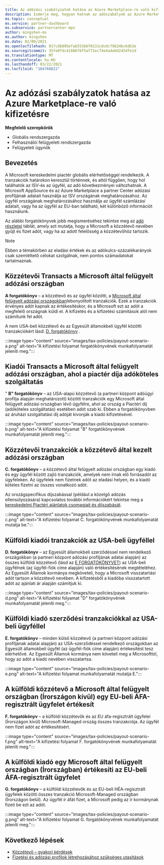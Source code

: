 ```yaml
---
title: Az adózási szabályzatok hatása az Azure Marketplace-re való kifizetésre
description: Ismerje meg, hogyan hatnak az adószabályok az Azure Marketplace-re való kifizetésre.
ms.topic: conceptual
ms.service: partner-dashboard
ms.subservice: partnercenter-mpn
author: mingshen-ms
ms.author: mingshen
ms.date: 02/09/2021
ms.openlocfilehash: 817cdb895efab553b6f0131cdcdcf9b24bc6db3e
ms.sourcegitcommit: 35fe0fdc41886f6f5af71ec74e4a4ebd245dfe1d
ms.translationtype: MT
ms.contentlocale: hu-HU
ms.lasthandoff: 03/22/2021
ms.locfileid: "104768822"
---
```

# <a name="how-tax-policies-affect-payout-for-azure-marketplace"></a>Az adózási szabályzatok hatása az Azure Marketplace-re való kifizetésre

**Megfelelő szerepkörök**
-    Globális rendszergazda
-    Felhasználói felügyeleti rendszergazda
-    Felügyeleti ügynök

## <a name="introduction"></a>Bevezetés

A Microsoft kereskedelmi piactér globális elérhetőséggel rendelkezik. A tranzakciók határokon keresztül történnek, és attól függően, hogy hol találhatók az ISV-és az ügyfél, az adó következményei változhatnak. A Microsoft AppSource és az Azure Marketplace a partner Center adózási profiljának adatait használja az ISV országának meghatározásához. Az ügyfél országának meghatározásához használja az ügyfél számlázási adatait, vagy ha az ügyfél az EU-ban található, két különböző információt használunk.

Az alábbi forgatókönyvek jobb megismeréséhez tekintse meg az [adó részletei](tax-details-marketplace.md) táblát, amely azt mutatja, hogy a Microsoft a közzétevő nevében gyűjt és fizet adót, vagy ha az adott felelősség a közzétevőhöz tartozik.

> [!NOTE]
> Ebben a témakörben az eladási értékek és az adókulcs-százalékarányok csak szemléltető célokat szolgálnak, nem pontos számadatokat tartalmaznak.

## <a name="publisher-transacts-in-microsoft-managed-tax-country"></a>Közzétevői Transacts a Microsoft által felügyelt adózási országban

**A forgatókönyv** – a közzétevő és az ügyfél közötti, a [Microsoft által felügyelt adózási országokban](tax-details-marketplace.md#microsoft-managed-countries)lebonyolított tranzakciók. Ezek a tranzakciók érvényes adót kapnak az értékesítéskor, és a Microsoft ezt az adót a megfelelő országnak küldi el. A kifizetés és a kifizetési számítások alól nem számítunk fel adót.

A nem USA-beli közzétevő és az Egyesült államokbeli ügyfél közötti tranzakciókért lásd: [D. forgatókönyv](#foreign-publisher-transacts-with-us-customer) .

:::image type="content" source="images/tax-policies/payout-scenario-a.png" alt-text="A kifizetési folyamat forgatókönyvének munkafolyamatát jeleníti meg.":::

## <a name="publisher-transacts-in-microsoft-managed-tax-country-where-marketplace-fee-is-taxable-service"></a>Kiadói Transacts a Microsoft által felügyelt adózási országban, ahol a piactér díja adóköteles szolgáltatás

" **B" forgatókönyv** – az USA-alapú közzétevő (a partneri központ adóügyi profilja alapján meghatározott) közötti tranzakciók egy Microsoft által felügyelt adózási országban lévő ügyfélre, ahol az ország a Piactéri díj (adóköteles szolgáltatás) esetében adót szab ki. Ebben a forgatókönyvben az áruházi szolgáltatási díj adóját kivonják a kiadó kifizetésével.

:::image type="content" source="images/tax-policies/payout-scenario-b.png" alt-text="A kifizetési folyamat &quot;B&quot; forgatókönyvének munkafolyamatát jeleníti meg.":::

## <a name="publisher-transacts-in-publisher-managed-tax-country"></a>Közzétevői tranzakciók a közzétevő által kezelt adózási országban

**C. forgatókönyv** – a közzétevő által felügyelt adózási országban egy kiadó és egy ügyfél között zajló tranzakciók, amelyek nem írnak elő forrásadót az ügyfeleken. Az ügyfelek nem fizetnek adót az eladási helyen, és a kiadó köteles fizetni az összes vonatkozó adót.

Az országspecifikus díjszabással (például a közelgő adózás ellensúlyozására) kapcsolatos további információkért tekintse meg a [kereskedelmi Piactéri ajánlatok csomagjait és díjszabását](/azure/marketplace/plans-pricing#custom-prices).

:::image type="content" source="images/tax-policies/payout-scenario-c.png" alt-text="A kifizetési folyamat C. forgatókönyvének munkafolyamatát mutatja be.":::

## <a name="foreign-publisher-transacts-with-us-customer"></a>Külföldi kiadói tranzakciók az USA-beli ügyféllel

**D. forgatókönyv** – az Egyesült államokbeli szerződéssel nem rendelkező országokban (a partneri központ adózási profiljának adatai alapján) az összes külföldi közzétevő (lásd az [E FORGATÓKÖNYVET](#foreign-publisher-with-a-treaty-transacts-with-us-customer)) az USA-beli ügyfélnek (az ügyfél-fiók címe alapján) való értékesítésének megtételéhez. Az Egyesült Államok kormánya megköveteli, hogy a Microsoft visszatartási adót tartson a közzétevő nevében. A kifizetésből a kiadóba visszatartott adót az ajánlati ár alapján számítjuk ki.

:::image type="content" source="images/tax-policies/payout-scenario-d.png" alt-text="A kifizetési folyamat &quot;D&quot; forgatókönyvének munkafolyamatát jeleníti meg.":::

## <a name="foreign-publisher-with-a-treaty-transacts-with-us-customer"></a>Külföldi kiadó szerződési tranzakciókkal az USA-beli ügyféllel

**E. forgatókönyv** – minden külső közzétevő (a partneri központ adózási profiljának adatai alapján) az USA-szerződéssel rendelkező országokban az Egyesült államokbeli ügyfél (az ügyfél-fiók címe alapján) értékesítést tesz elérhetővé. Az Egyesült Államok kormánya nem követeli meg a Microsofttól, hogy az adót a kiadó nevében visszatartsa.

:::image type="content" source="images/tax-policies/payout-scenario-e.png" alt-text="A kifizetési folyamat munkafolyamatát mutatja E.":::

## <a name="foreign-publisher-sells-to-an-eu-vat-registered-customer-in-a-microsoft-managed-country-outside-ireland"></a>A külföldi közzétevő a Microsoft által felügyelt országban (Írországon kívül) egy EU-beli ÁFA-regisztrált ügyfelet értékesít

**F. forgatókönyv** – a külföldi közzétevők és az EU áfa-regisztrált ügyfelei (Írországon kívül) Microsoft-Managed ország összes tranzakciója. Az ügyfél nem fizet adót az értékesítésért.

:::image type="content" source="images/tax-policies/payout-scenario-f.png" alt-text="A kifizetési folyamat F. forgatókönyvének munkafolyamatát jeleníti meg.":::

## <a name="foreign-publisher-sells-to-an-eu-vat-registered-customer-in-a-microsoft-managed-country-in-ireland"></a>A külföldi kiadó egy Microsoft által felügyelt országban (Írországban) értékesíti az EU-beli ÁFA-regisztrált ügyfelet

**G. forgatókönyv** – a külföldi közzétevők és az EU-beli HÉA-regisztrált ügyfelek közötti összes tranzakció Microsoft-Managed országban (Írországon belül). Az ügyfél ír áfát fizet, a Microsoft pedig az ír kormánynak fizeti be ezt az adót.

:::image type="content" source="images/tax-policies/payout-scenario-g.png" alt-text="A kifizetési folyamat G. forgatókönyvének munkafolyamatát jeleníti meg.":::

## <a name="next-steps"></a>Következő lépések

- [Közzétevő – gyakori kérdések](/azure/marketplace/marketplace-faq-publisher-guide)
- [Fizetési és adózási profilok létrehozásához szükséges utasítások](./set-up-your-payout-account.md?context=%2fazure%2fmarketplace%2fcontext%2fcontext#create-a-payment-profile)
